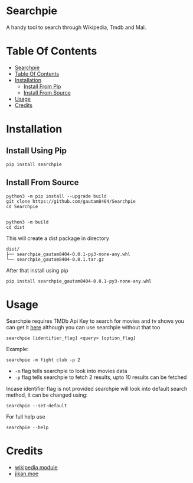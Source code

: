 # Searchpie
A handy tool to search through Wikipedia, Tmdb and Mal.

# Table Of Contents

- [Searchpie](#searchpie)
- [Table Of Contents](#table-of-contents)
- [Installation](#installation)
    - [Install From Pip](#install-using-pip)
    - [Install From Source](#install-from-source)
- [Usage](#usage)
- [Credits](#credits)


# Installation

## Install Using Pip
    
    pip install searchpie

## Install From Source

    python3 -m pip install --upgrade build
    git clone https://github.com/gautam8404/Searchpie
    cd Searchpie


    python3 -m build
    cd dist

This will create a dist package in directory

    dist/
    ├── searchpie_gautam8404-0.0.1-py3-none-any.whl
    └── searchpie_gautam8404-0.0.1.tar.gz

After that install using pip

    pip install searchpie_gautam8404-0.0.1-py3-none-any.whl

# Usage

Searchpie requires TMDb Api Key to search for movies and tv shows you can get it [here](https://www.themoviedb.org/settings/api) although you can use searchpie without that too





    searchpie [identifier_flag] <query> [option_flag]

Example:
    
    searchpie -m fight club -p 2

- `-m` flag tells searchpie to look into movies data
- `-p` flag tells searchpie to fetch 2 results, upto 10 results can be fetched

Incase identifier flag is not provided searchpie will look into default search method, it can be changed using:


    searchpie --set-default

For full help use

    searchpie --help



# Credits

- [wikipedia module](https://github.com/goldsmith/Wikipedia/)
- [jikan.moe](https://github.com/jikan-me)